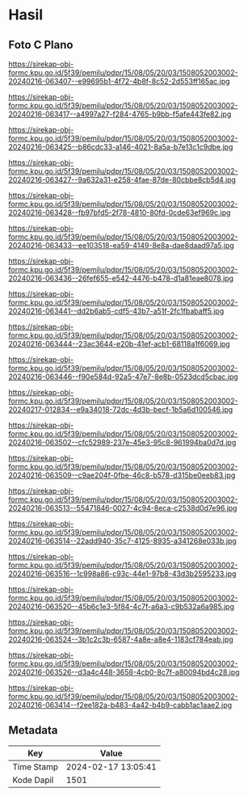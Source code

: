 # Hasil

## Foto C Plano

https://sirekap-obj-formc.kpu.go.id/5f39/pemilu/pdpr/15/08/05/20/03/1508052003002-20240216-063407--e99695b1-4f72-4b8f-8c52-2d553ff165ac.jpg

https://sirekap-obj-formc.kpu.go.id/5f39/pemilu/pdpr/15/08/05/20/03/1508052003002-20240216-063417--a4997a27-f284-4765-b9bb-f5afe443fe82.jpg

https://sirekap-obj-formc.kpu.go.id/5f39/pemilu/pdpr/15/08/05/20/03/1508052003002-20240216-063425--b86cdc33-a146-4021-8a5a-b7e13c1c9dbe.jpg

https://sirekap-obj-formc.kpu.go.id/5f39/pemilu/pdpr/15/08/05/20/03/1508052003002-20240216-063427--9a632a31-e258-4fae-87de-80cbbe8cb5d4.jpg

https://sirekap-obj-formc.kpu.go.id/5f39/pemilu/pdpr/15/08/05/20/03/1508052003002-20240216-063428--fb97bfd5-2f78-4810-80fd-0cde63ef969c.jpg

https://sirekap-obj-formc.kpu.go.id/5f39/pemilu/pdpr/15/08/05/20/03/1508052003002-20240216-063433--ee103518-ea59-4149-8e8a-dae8daad97a5.jpg

https://sirekap-obj-formc.kpu.go.id/5f39/pemilu/pdpr/15/08/05/20/03/1508052003002-20240216-063436--26fef655-e542-4476-b478-d1a81eae8078.jpg

https://sirekap-obj-formc.kpu.go.id/5f39/pemilu/pdpr/15/08/05/20/03/1508052003002-20240216-063441--dd2b6ab5-cdf5-43b7-a51f-2fc1fbabaff5.jpg

https://sirekap-obj-formc.kpu.go.id/5f39/pemilu/pdpr/15/08/05/20/03/1508052003002-20240216-063444--23ac3644-e20b-41ef-acb1-68118a1f6069.jpg

https://sirekap-obj-formc.kpu.go.id/5f39/pemilu/pdpr/15/08/05/20/03/1508052003002-20240216-063446--f90e584d-92a5-47e7-8e8b-0523dcd5cbac.jpg

https://sirekap-obj-formc.kpu.go.id/5f39/pemilu/pdpr/15/08/05/20/03/1508052003002-20240217-012834--e9a34018-72dc-4d3b-becf-1b5a6d100546.jpg

https://sirekap-obj-formc.kpu.go.id/5f39/pemilu/pdpr/15/08/05/20/03/1508052003002-20240216-063502--cfc52989-237e-45e3-95c8-961994ba0d7d.jpg

https://sirekap-obj-formc.kpu.go.id/5f39/pemilu/pdpr/15/08/05/20/03/1508052003002-20240216-063509--c9ae204f-0fbe-46c8-b578-d315be0eeb83.jpg

https://sirekap-obj-formc.kpu.go.id/5f39/pemilu/pdpr/15/08/05/20/03/1508052003002-20240216-063513--55471846-0027-4c94-8eca-c2538d0d7e96.jpg

https://sirekap-obj-formc.kpu.go.id/5f39/pemilu/pdpr/15/08/05/20/03/1508052003002-20240216-063514--22add940-35c7-4125-8935-a341268e033b.jpg

https://sirekap-obj-formc.kpu.go.id/5f39/pemilu/pdpr/15/08/05/20/03/1508052003002-20240216-063516--1c998a86-c93c-44e1-97b8-43d3b2595233.jpg

https://sirekap-obj-formc.kpu.go.id/5f39/pemilu/pdpr/15/08/05/20/03/1508052003002-20240216-063520--45b6c1e3-5f84-4c7f-a6a3-c9b532a6a985.jpg

https://sirekap-obj-formc.kpu.go.id/5f39/pemilu/pdpr/15/08/05/20/03/1508052003002-20240216-063524--3b1c2c3b-6587-4a8e-a8e4-1183cf784eab.jpg

https://sirekap-obj-formc.kpu.go.id/5f39/pemilu/pdpr/15/08/05/20/03/1508052003002-20240216-063526--d3a4c448-3658-4cb0-8c7f-a80094bd4c28.jpg

https://sirekap-obj-formc.kpu.go.id/5f39/pemilu/pdpr/15/08/05/20/03/1508052003002-20240216-063414--f2ee182a-b483-4a42-b4b9-cabb1ac1aae2.jpg


## Metadata

| Key        | Value               |
| ---------- | ------------------- |
| Time Stamp | 2024-02-17 13:05:41 |
| Kode Dapil | 1501                |




